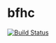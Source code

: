 bfhc
===========
[![Build
Status](https://travis-ci.org/machgo/bfhc.svg?branch=master)](https://travis-ci.org/machgo/bfhc)
